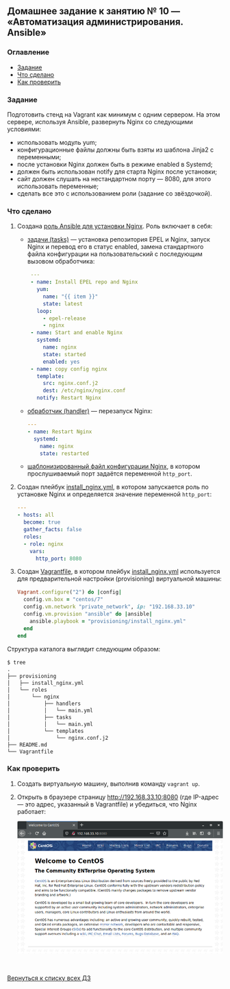 ## Домашнее задание к занятию № 10 — «Автоматизация администрирования. Ansible»    <!-- omit in toc -->

### Оглавление  <!-- omit in toc -->

- [Задание](#Задание)
- [Что сделано](#Что-сделано)
- [Как проверить](#Как-проверить)

### Задание

Подготовить стенд на Vagrant как минимум с одним сервером. На этом сервере, используя Ansible, развернуть Nginx со следующими условиями:
- использовать модуль yum;
- конфигурационные файлы должны быть взяты из шаблона Jinja2 с переменными;
- после установки Nginx должен быть в режиме enabled в Systemd;
- должен быть использован notify для старта Nginx после установки;
- сайт должен слушать на нестандартном порту — 8080, для этого использовать переменные;
- сделать все это с использованием роли (задание со звёздочкой).

### Что сделано

1. Создана [роль Ansible для установки Nginx](provisioning/roles/nginx). Роль включает в себя:
   - [задачи (tasks)](provisioning/roles/nginx/tasks/main.yml) — установка репозитория EPEL и Nginx, запуск Nginx и перевод его в статус enabled, замена стандартного файла конфигурации на пользовательский c последующим вызовом обработчика:

     ```yml
      ---
      - name: Install EPEL repo and Nginx
        yum:
          name: "{{ item }}"
          state: latest
        loop:
          - epel-release
          - nginx
      - name: Start and enable Nginx
        systemd:
          name: nginx
          state: started
          enabled: yes
      - name: copy config nginx
        template:
          src: nginx.conf.j2
          dest: /etc/nginx/nginx.conf
        notify: Restart Nginx
     ```

   - [обработчик (handler)](provisioning/roles/nginx/handlers/main.yml) — перезапуск Nginx:

     ```yml
     ---
     - name: Restart Nginx
       systemd:
         name: nginx
         state: restarted
     ```

   - [шаблонизированный файл конфигурации Nginx](provisioning/roles/nginx/templates/nginx.conf.j2), в котором прослушиваемый порт задаётся переменной `http_port`.

2. Создан плейбук [install_nginx.yml](provisioning/install_nginx.yml), в котором запускается роль по установке Nginx и определяется значение переменной `http_port`:

    ```yml
    ---
    - hosts: all
      become: true
      gather_facts: false
      roles:
      - role: nginx
        vars:
          http_port: 8080
    ```

3. Создан [Vagrantfile](Vagrantfile), в котором плейбук [install_nginx.yml](provisioning/install_nginx.yml) используется для предварительной настройки (provisioning) виртуальной машины:

    ```ruby
    Vagrant.configure("2") do |config|
      config.vm.box = "centos/7"
      config.vm.network "private_network", ip: "192.168.33.10"
      config.vm.provision "ansible" do |ansible|
        ansible.playbook = "provisioning/install_nginx.yml"
      end
    end
    ```

Структура каталога выглядит следующим образом:

```console
$ tree
.
├── provisioning
│   ├── install_nginx.yml
│   └── roles
│       └── nginx
│           ├── handlers
│           │   └── main.yml
│           ├── tasks
│           │   └── main.yml
│           └── templates
│               └── nginx.conf.j2
├── README.md
└── Vagrantfile
```

### Как проверить

1. Создать виртуальную машину, выполнив команду `vagrant up`.
2. Открыть в браузере страницу http://192.168.33.10:8080 (где IP-адрес — это адрес, указанный в Vagrantfile) и убедиться, что Nginx работает:

    ![](nginx.png)

<br/>

[Вернуться к списку всех ДЗ](../README.md)